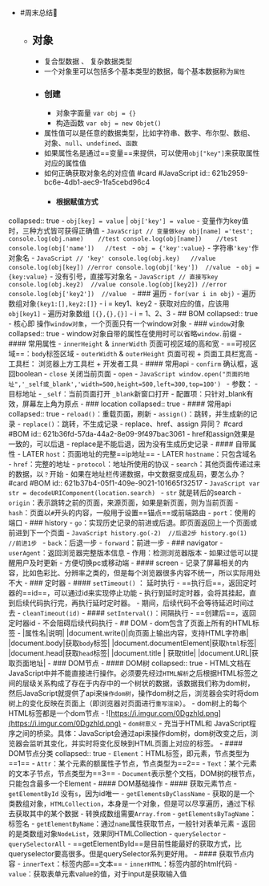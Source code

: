 - #周末总结🥨
	- ## 对象
		- 复合型数据 、 复杂数据类型
		- 一个对象里可以包括多个基本类型的数据，每个基本数据称为`属性`
		- ### 创建
			- 对象字面量 `var obj = {}`
			- 构造函数 `var obj = new Objet()`
		- 属性值可以是任意的数据类型，比如字符串、数字、布尔型、数组、对象、`null`、`undefined`、`函数`
		- 如果属性名是通过==变量==来提供，可以使用`obj["key"]`来获取属性对应的属性值
		- 如何正确获取对象名的对应值 #card #JavaScript
		  id:: 621b2959-bc6e-4db1-aec9-1fa5cebd96c4
			- #### 根据赋值方式
collapsed:: true
				- `obj[key] = value` | `obj['key'] = value`
					- 变量作为key值时，三种方式皆可获得正确值
					- ```JavaScript
					  // 变量做key
					  obj[name] ='test';
					  console.log(obj.name)    //test
					  console.log(obj[name])    //test
					  console.log(obj['name'])   //test
					  ```
				- `obj = {'key':value}`
					- 字符串`'key'`作对象名
					- ```JavaScript
					  // 'key'
					  console.log(obj.key)   //value
					  console.log(obj[key]) //error
					  console.log(obj['key'])  //value
					  ```
				- `obj = {key:value}`
					- 没有引号，直接写对象名
					- ```JavaScript
					  // 直接写key
					  console.log(obj.key2)  //value
					  console.log(obj[key2]) //error
					  console.log(obj['key2'])  //value
					  ```
		- ### 遍历
			- `for(var i in obj)`
				- 遍历数组对象`{key1:[],key2:[]}`
					- i = key1、key2
					- 获取对应的值，应该用`obj[key1]`
				- 遍历对象数组 `[{},{},{}]`
					- i = 1、2、3
	- ## BOM
collapsed:: true
		- 核心即 操作`window对象`，一个页面只有一个window对象
		- ### `window`对象
collapsed:: true
			- window对象自带的属性在使用时可以省略`window.`前缀
			- #### 常用属性
				- `innerHeight` & `innerWidth` 页面可视区域的高和宽
					- ==可视区域==：`body`标签区域
				- `outerWidth` & `outerHeight` 页面可视 + 页面工具栏宽高
					- 工具栏： 浏览器上方工具栏 + 开发者工具
			- #### 常用api
				- `confirm` 确认框，返回boolean
				- `close` 关闭当前页面
				- `open`
					- ```JavaScript
					  window.open("页面的地址",'_self或_blank','width=500,height=500,left=300,top=100')
					  ```
					- 参数：
						- 目标地址
						- `_self`：当前页面打开  `_blank`新窗口打开
						- 配置项：只针对_blank有效，屏幕左上角为原点
		- ### location
collapsed:: true
			- #### 常用api
collapsed:: true
				- `reload()`：重载页面，刷新
				- `assign()`：跳转，并生成新的记录
				- `replace()`：跳转，不生成记录
				- replace、href、assign 异同？ #card #BOM
				  id:: 621b36fd-57da-44a2-8e09-9f497bac3061
					- href和assign效果是一致的，可以后退
					- replace是不能后退，因为没有生成历史记录
			- #### 自带属性
				- LATER `host`：页面地址的完整==ip地址==
				- LATER `hostname`：只包含域名
				- `href`：完整的地址
				- `protocol`：地址所使用的协议
				- `search`：其他页面传递过来的数据，以`？`开始
					- 如果在地址栏传递数据，中文数据变成乱码，要怎么办？ #card #BOM
					  id:: 621b37b4-05f1-409e-9021-101665f32517
						- ```JavaScript
						  var str = decodeURIComponent(location.search)
						  ```
						- `str` 就是转后的search
				- `origin`：表示跳转之前的页面，来源页面，如果是新页面，则为当前页面
				- `hash`：页面以`#`开头的内容，一般用于设置==锚点==或前端路由
				- `port`：使用的端口
		- ### history
			- `go`：实现历史记录的前进或后退。即页面返回上一个页面或前进到下一个页面
				- ```JavaScript
				  history.go(-2)  //后退2步
				  history.go(1)    //前进1步
				  ```
			- `back`：后退一步
			- `forward`：前进一步
		- ### navigator
			- `userAgent`：返回浏览器完整版本信息
				- 作用：检测浏览器版本
					- 如果过低可以提醒用户及时更新
					- 方便切换pc或移动端
		- #### screen
			- 记录了屏幕相关的内容，比如色彩比、分辨率之类的，但是每个浏览器很多内容不统一，所以实际用处不大
		- ### 定时器
			- #### `setTimeout()` ： 延时执行
				- ==执行后==，返回定时器的==id==，可以通过id来实现停止功能
				- 执行到延时定时器，会将其挂起，直到后续代码执行完，再执行延时定时器。
				- 期间，后续代码不会等待延迟时间过去
				- `cleanTimeout(id)`
			- #### `setInterval()`：间隔执行
				- ==创建后==，返回定时器id
				- 不会阻碍后续代码执行
	- ## DOM
		- dom包含了页面上所有的HTML标签
		- |属性名|说明|
		  |document.write()|向页面上输出内容，支持HTML字符串|
		  |document.body|获取`body`标签|
		  |document.documentElement|获取`html`标签|
		  |document.head|获取`head`标签|
		  |document.title | 获取title|
		  |document.URL|获取页面地址|
		- ### DOM节点
			- #### DOM树
collapsed:: true
				- HTML文档在JavaScript中并不能直接进行操作。必须要先经过`HTML解析`之后根据HTML标签之间的层级关系构成了存在于内存中的一个树状的数据，该数据我们称为dom树，然后JavaScript就提供了api来`操作dom树`，操作dom树之后，浏览器会实时将dom树上的变化反映在页面上（即浏览器对页面进行`重写渲染`）。
				- dom树上的每个HTML标签都是一个dom节点
				- ![https://i.imgur.com/0DgzhId.png](https://i.imgur.com/0DgzhId.png)
				- `dom树意义`
					- 充当于HTML和 JavaScript程序之间的桥梁。具体：JavaScript会通过api来操作dom树，dom树改变之后，浏览器会监听其变化，并实时将变化反映到HTML页面上对应的标签。
			- #### DOM节点分类
collapsed:: true
				- `Element`：HTML标签，即元素，节点类型为==1==
				- `Attr`：某个元素的额属性子节点，节点类型为==2==
				- `Text`：某个元素的文本子节点，节点类型为==3==
				- `Document`表示整个文档，DOM树的根节点，只能包含最多一个Element
			- #### DOM基础操作
				- #### 获取元素节点
				- `getElementById` 没有`s`，因为id唯一
				- `getElementsByClassName`
					- 获取的是一个类数组对象，`HTMLCollection`，本身是一个对象，但是可以尽享遍历，通过下标去获取其中的某个数据
					- 转换成数组需要`Array.from`
				- `getElementsByTagName`：标签名
				- `getElementByName`：通过`name`属性获取节点，一般针对表单元素
					- 返回的是类数组对象`NodeList`，效果同HTMLCollection
				- `querySelector`
				- `querySelectorAll`
				- ==getElementById==是目前性能最好的获取方式，比queryselector要高很多。但是querySelector系列更好用。
			- #### 获取节点内容
				- `innerText`：标签内部==文本==
				- `innerHTML`：标签内部的html代码
				- `value`：获取表单元素value的值，对于input是获取输入值